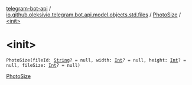 [telegram-bot-api](../../index.md) / [io.github.oleksivio.telegram.bot.api.model.objects.std.files](../index.md) / [PhotoSize](index.md) / [&lt;init&gt;](./-init-.md)

# &lt;init&gt;

`PhotoSize(fileId: `[`String`](https://kotlinlang.org/api/latest/jvm/stdlib/kotlin/-string/index.html)`? = null, width: `[`Int`](https://kotlinlang.org/api/latest/jvm/stdlib/kotlin/-int/index.html)`? = null, height: `[`Int`](https://kotlinlang.org/api/latest/jvm/stdlib/kotlin/-int/index.html)`? = null, fileSize: `[`Int`](https://kotlinlang.org/api/latest/jvm/stdlib/kotlin/-int/index.html)`? = null)`

[PhotoSize](https://core.telegram.org/bots/api/#photosize)

